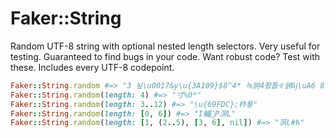 # Faker::String
Random UTF-8 string with optional nested length selectors.  Very useful for testing.  Guaranteed to find bugs in your code.  Want robust code?  Test with these.  Includes every UTF-8 codepoint.

```ruby
Faker::String.random #=> "3 뇦\u0017&y\u{3A109}$8^4* 녹豿4좘툢ꔾ쉙6ɉ\uA6 8TN畀챵|\"3쇤Ŵ"
Faker::String.random(length: 4) #=> "⼨%0*"
Faker::String.random(length: 3..12) #=> "\u{69FDC};秨툫"
Faker::String.random(length: [0, 6]) #=> "I轤𣴒P溟L"
Faker::String.random(length: [1, (2..5), [3, 6], nil]) #=> "葓L#ћ"
```
